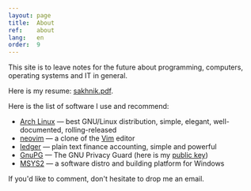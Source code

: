 ```yaml
---
layout: page
title:  About
ref:    about
lang:   en
order:  9
---
```


This site is to leave notes for the future about programming, computers,
operating systems and IT in general.

Here is my resume: [sakhnik.pdf](/assets/sakhnik.pdf).

Here is the list of software I use and recommend:

* [Arch Linux](https://www.archlinux.org/) — best GNU/Linux distribution,
simple, elegant, well-documented, rolling-released
* [neovim](https://neovim.io/) — a clone of the
[Vim](https://vim.sourceforge.io/) editor
* [ledger](http://ledger-cli.org/) — plain text finance accounting, simple and
powerful
* [GnuPG](https://www.gnupg.org/) — The GNU Privacy Guard (here is my [public
key](/assets/sakhnik.pub.txt))
* [MSYS2](http://www.msys2.org) — a software distro and building platform for Windows

If you'd like to comment, don't hesitate to drop me an email.
